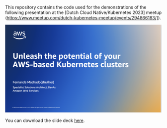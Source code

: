 This repository contains the code used for the demonstrations of the following presentation at the [Dutch Cloud Native/Kubernetes 2023] meetup (https://www.meetup.com/dutch-kubernetes-meetup/events/294866183/]).

![Unleash the potential of your AWS-based Kubernetes clusters](Unleash_the_potential_of_your_AWS_based_Kubernetes_clusters.png)

You can download the slide deck [here](https://s12d.com/jfall2022-slide-deck). 

